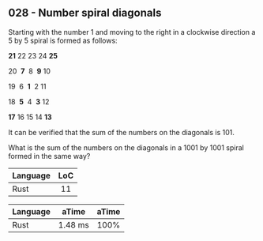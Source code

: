 028 - Number spiral diagonals
-----------------------------

Starting with the number 1 and moving to the right in a clockwise direction a 5
by 5 spiral is formed as follows:

**21** 22 23 24 **25**

20  **7**  8  **9** 10

19  6  **1**  2 11

18  **5**  4  **3** 12

**17** 16 15 14 **13**

It can be verified that the sum of the numbers on the diagonals is 101.

What is the sum of the numbers on the diagonals in a 1001 by 1001 spiral formed
in the same way?

Language | LoC
--- | :---:
Rust | 11

Language | aTime | aTime
--- | :---: | :---:
Rust | 1.48 ms | 100%
